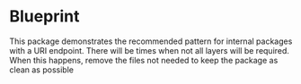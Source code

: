 # Blueprint

This package demonstrates the recommended pattern for internal packages with a URI endpoint. There will be times when not all layers will be required. When this happens, remove the files not needed to keep the package as clean as possible
